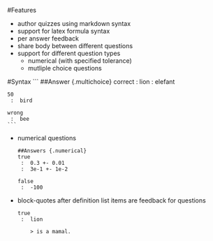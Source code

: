 #Features

 - author quizzes using markdown syntax
 - support for latex formula syntax
 - per answer feedback
 - share body between different questions
 - support for different question types
    - numerical (with specified tolerance)
    - mutliple choice questions

#Syntax
    ```
    ##Answer {.multichoice}
    correct
     :  lion
     :  elefant
    
    50
     :  bird
     
    wrong
     :  bee
    ```

 - numerical questions

    ```
    ##Answers {.numerical}
    true
     :  0.3 +- 0.01
     :  3e-1 +- 1e-2
     
    false
     :  -100
    ```

 - block-quotes after definition list items are feedback for questions 

    ```
    true
     :  lion
     
        > is a mamal.	
  	```
